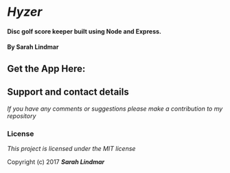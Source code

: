 # _Hyzer_

#### Disc golf score keeper built using Node and Express.
#### By Sarah Lindmar

## Get the App Here:



       


## Support and contact details

_If you have any comments or suggestions please make a contribution to my repository_

### License

*This project is licensed under the MIT license*

Copyright (c) 2017 **_Sarah Lindmar_**
